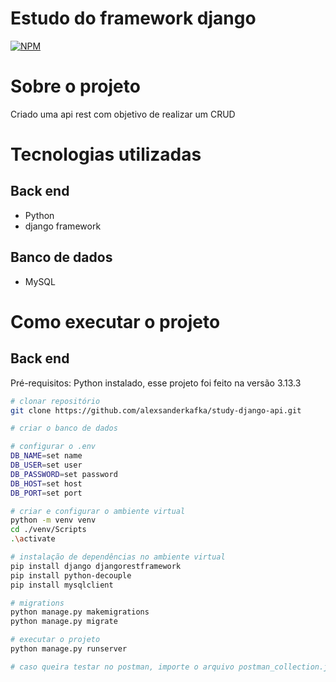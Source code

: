 # Estudo do framework django
[![NPM](https://img.shields.io/npm/l/react)](https://github.com/alexsanderkafka/study-django-api/blob/main/LICENSE) 

# Sobre o projeto
Criado uma api rest com objetivo de realizar um CRUD

# Tecnologias utilizadas
## Back end
- Python
- django framework

## Banco de dados
- MySQL

# Como executar o projeto

## Back end
Pré-requisitos: Python instalado, esse projeto foi feito na versão 3.13.3

```bash
# clonar repositório
git clone https://github.com/alexsanderkafka/study-django-api.git

# criar o banco de dados

# configurar o .env
DB_NAME=set name
DB_USER=set user
DB_PASSWORD=set password
DB_HOST=set host
DB_PORT=set port

# criar e configurar o ambiente virtual
python -m venv venv
cd ./venv/Scripts
.\activate

# instalação de dependências no ambiente virtual
pip install django djangorestframework
pip install python-decouple
pip install mysqlclient

# migrations
python manage.py makemigrations
python manage.py migrate

# executar o projeto
python manage.py runserver

# caso queira testar no postman, importe o arquivo postman_collection.json
```
